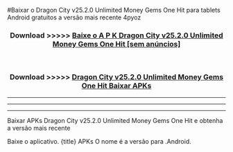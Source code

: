 #Baixar o Dragon City v25.2.0 Unlimited Money Gems One Hit   para tablets Android gratuitos a versão mais recente 4pyoz


<div align="center">
<h3>Download >>>>> <a href="https://pt-web.web.app/?pt= Dragon City v25.2.0 Unlimited Money Gems One Hit ">Baixe o A P K Dragon City v25.2.0 Unlimited Money Gems One Hit  [sem anúncios]</a></h3><br>

<h3>Download >>>>> <a href="https://pt-web.web.app/?pt= Dragon City v25.2.0 Unlimited Money Gems One Hit ">Dragon City v25.2.0 Unlimited Money Gems One Hit  Baixar APKs</a></h3>
</div>

----------------------------------------------------------

----------------------------------------------------------

----------------------------------------------------------

Baixar APKs Dragon City v25.2.0 Unlimited Money Gems One Hit  e obtenha a versão mais recente

Baixe o aplicativo. {title} APKs O nome é a versão para .Android.


